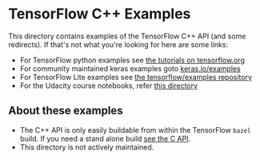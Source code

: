 # TensorFlow C++ Examples

This directory contains examples of the TensorFlow C++ API (and some redirects).
If that's not what you're looking for here are some links:

* For TensorFlow python examples see
  [the tutorials on tensorflow.org](https://tensorflow.org/tutorials)
* For community maintained keras examples goto [keras.io/examples](https://keras.io/examples/)
* For TensorFlow Lite examples see [the tensorflow/examples repository](https://github.com/tensorflow/examples/tree/master/lite)
* For the Udacity course notebooks, refer [this directory](https://github.com/tensorflow/examples/tree/master/courses)

## About these examples

* The C++ API is only easily buildable from within the TensorFlow `bazel` build.
  If you need a stand alone build [see the C API](https://www.tensorflow.org/install/lang_c).
* This directory is not actively maintained. 


